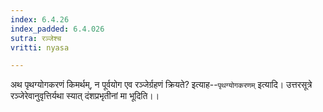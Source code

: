 ```yaml
---
index: 6.4.26
index_padded: 6.4.026
sutra: रञ्जेश्च
vritti: nyasa

---
```

अथ पृथग्योगकरणं किमर्थम्, न पूर्वयोग एव रञ्जेर्ग्रहणं क्रियते? इत्याह--`पृथग्योगकरणम्` इत्यादि। उत्तरसूत्रे रञ्जेरेवानुवृत्तिर्यथा स्यात् दंशप्रभृतीनां मा भूदिति।।